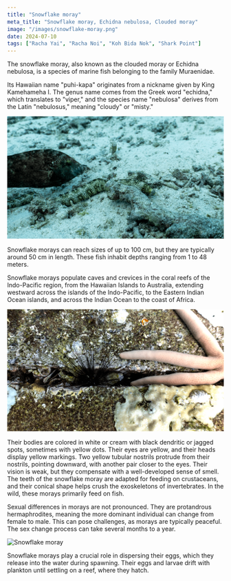 ```yaml
---
title: "Snowflake moray"
meta_title: "Snowflake moray, Echidna nebulosa, Clouded moray"
image: "/images/snowflake-moray.png"
date: 2024-07-10
tags: ["Racha Yai", "Racha Noi", "Koh Bida Nok", "Shark Point"]
---
```


The snowflake moray, also known as the clouded moray or Echidna nebulosa, is a species of marine fish belonging to the family Muraenidae.

Its Hawaiian name "puhi-kapa" originates from a nickname given by King Kamehameha I. The genus name comes from the Greek word "echidna," which translates to "viper," and the species name "nebulosa" derives from the Latin "nebulosus," meaning "cloudy" or "misty."

![Snowflake moray](https://github.com/Muratov-Egor/diversnotes/blob/master/assets/images/snowflake-moray-2.png?raw=true "Snowflake moray")

Snowflake morays can reach sizes of up to 100 cm, but they are typically around 50 cm in length. These fish inhabit depths ranging from 1 to 48 meters.

Snowflake morays populate caves and crevices in the coral reefs of the Indo-Pacific region, from the Hawaiian Islands to Australia, extending westward across the islands of the Indo-Pacific, to the Eastern Indian Ocean islands, and across the Indian Ocean to the coast of Africa.

![Snowflake moray](https://github.com/Muratov-Egor/diversnotes/blob/master/assets/images/snowflake-moray-3.png?raw=true "Snowflake moray")

Their bodies are colored in white or cream with black dendritic or jagged spots, sometimes with yellow dots. Their eyes are yellow, and their heads display yellow markings. Two yellow tubular nostrils protrude from their nostrils, pointing downward, with another pair closer to the eyes. Their vision is weak, but they compensate with a well-developed sense of smell. The teeth of the snowflake moray are adapted for feeding on crustaceans, and their conical shape helps crush the exoskeletons of invertebrates. In the wild, these morays primarily feed on fish.

Sexual differences in morays are not pronounced. They are protandrous hermaphrodites, meaning the more dominant individual can change from female to male. This can pose challenges, as morays are typically peaceful. The sex change process can take several months to a year.

![Snowflake moray](https://github.com/Muratov-Egor/diversnotes/blob/master/assets/images/snowflake-moray-4.png?raw=true "Snowflake moray")

Snowflake morays play a crucial role in dispersing their eggs, which they release into the water during spawning. Their eggs and larvae drift with plankton until settling on a reef, where they hatch.










